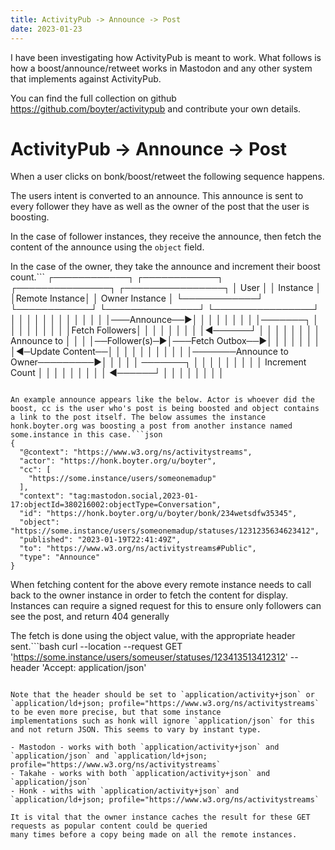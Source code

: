 ```yaml
---
title: ActivityPub -> Announce -> Post
date: 2023-01-23
---
```


I have been investigating how ActivityPub is meant to work. What follows is how a boost/announce/retweet works in Mastodon and any other system that implements against ActivityPub.

You can find the full collection on github <https://github.com/boyter/activitypub> and contribute your own details.

# ActivityPub -> Announce -> Post

When a user clicks on bonk/boost/retweet the following sequence happens.

The users intent is converted to an announce. This announce is sent to every follower they have as well as the owner
of the post that the user is boosting.

In the case of follower instances, they receive the announce, then fetch the content of the announce using the `object` field.

In the case of the owner, they take the announce and increment their boost count.```
┌────────────┐ ┌────────────┐ ┌───────────────┐ ┌────────────────┐
│    User    │ │  Instance  │ │Remote Instance│ │ Owner Instance │
└────────────┘ └────────────┘ └───────────────┘ └────────────────┘
      │              │               │                  │
      │              │               │                  │
      │              │               │                  │
      │───Announce──▶│               │                  │
      │              │               │                  │
      │              │───────┐       │                  │
      │              │       │       │                  │
      │              │Fetch Followers│                  │
      │              │       │       │                  │
      │              │◀──────┘       │                  │
      │              │               │                  │
      │              │  Announce to  │                  │
      │              │──Follower(s)─▶│───Fetch Outbox──▶│
      │              │               │                  │
      │              │               │◀─Update Content──│
      │              │               │                  │
      │              │               │                  │
      │              │───────Announce to Owner─────────▶│
      │              │               │                  │ ───────┐
      │              │               │                  │        │
      │              │               │                  │ Increment Count
      │              │               │                  │        │
      │              │               │                  │ ◀──────┘
      │              │               │                  │
      │              │               │                  │

```

An example announce appears like the below. Actor is whoever did the boost, cc is the user who's post is being boosted and object contains a link to the post itself. The below assumes the instance honk.boyter.org was boosting a post from another instance named some.instance in this case.```json
{
  "@context": "https://www.w3.org/ns/activitystreams",
  "actor": "https://honk.boyter.org/u/boyter",
  "cc": [
    "https://some.instance/users/someonemadup"
  ],
  "context": "tag:mastodon.social,2023-01-17:objectId=380216002:objectType=Conversation",
  "id": "https://honk.boyter.org/u/boyter/bonk/234wetsdfw35345",
  "object": "https://some.instance/users/someonemadup/statuses/1231235634623412",
  "published": "2023-01-19T22:41:49Z",
  "to": "https://www.w3.org/ns/activitystreams#Public",
  "type": "Announce"
}
```

When fetching content for the above every remote instance needs to call back to the owner instance in order to fetch the content for display. Instances can require a signed request for this to ensure only followers can see the post, and return 404 generally

The fetch is done using the object value, with the appropriate header sent.```bash
curl --location --request GET '<https://some.instance/users/someuser/statuses/123413513412312>' --header 'Accept: application/json'

```

Note that the header should be set to `application/activity+json` or `application/ld+json; profile="https://www.w3.org/ns/activitystreams` to be even more precise, but that some instance
implementations such as honk will ignore `application/json` for this and not return JSON. This seems to vary by instant type.

- Mastodon - works with both `application/activity+json` and `application/json` and `application/ld+json; profile="https://www.w3.org/ns/activitystreams`
- Takahe - works with both `application/activity+json` and `application/json`
- Honk - withs with `application/activity+json` and `application/ld+json; profile="https://www.w3.org/ns/activitystreams`

It is vital that the owner instance caches the result for these GET requests as popular content could be queried
many times before a copy being made on all the remote instances.
